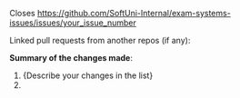 Closes https://github.com/SoftUni-Internal/exam-systems-issues/issues/your_issue_number

Linked pull requests from another repos (if any):

**Summary of the changes made**:
1. {Describe your changes in the list}
2. 
